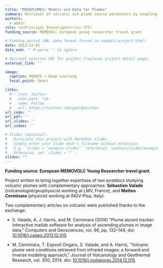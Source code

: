```yaml
---
title: "MODAPLUMES: Models and Data for Plumes"
summary: Retrieval of volcanic ash plume source parameters by coupling infrared imagery with ﬂuid-dynamic models.
authors:
  - admin
role: <u>Principal Investigator</u> (PI)
funding_source: MEMOVOLC european young researcher travel grant 

# Funding period (NB: date format forced in compact-project.html)
date: 2012-12-01
date_end: '' # parse '' to ignore

# Optional external URL for project (replaces project detail page).
external_link: ''

image:
  caption: MOUNTS + Deep Learning 
  focal_point: Smart

links:
  # - icon: twitter
  #   icon_pack: fab
  #   name: Follow
  #   url: https://twitter.com/georgecushen
url_code: ''
url_pdf: ''
url_slides: ''
url_video: ''

# Slides (optional).
#   Associate this project with Markdown slides.
#   Simply enter your slide deck's filename without extension.
#   E.g. `slides = "example-slides"` references `content/slides/example-slides.md`.
#   Otherwise, set `slides = ""`.
slides: ""
---
```


<!-- Internal page content (disabled in compact-project.html) -->

**Funding source: European MEMOVOLC Young Researcher travel grant**. 

Project written to bring together expertises of two postdocs studying volcanic plumes with complementary approaches: **Sébastien Valade** (volcanologist/geophysicist working at LMV, France), and **Matteo Cerminara** (physicist working at INGV-Pisa, Italy). 

Two complementary articles on volcanic were published thanks to the exchange:
- S. Valade, A. J. Harris, and M. Cerminara (2014) “Plume ascent tracker: interactive matlab software for analysis of ascending plumes in image data,” Computers and Geosciences, vol. 66, pp. 132–144, doi: [10.1016/j.cageo.2013.12.015](http://dx.doi.org/10.1016/j.cageo.2013.12.015)

- M. Cerminara, T. Esposti Ongaro, S. Valade, and A. Harris, “Volcanic plume vent conditions retrieved from infrared images: a forward and inverse modeling approach,” Journal of Volcanology and Geothermal Research, vol. 300, 2014. doi: [10.1016/j.jvolgeores.2014.12.015](http://dx.doi.org/10.1016/j.jvolgeores.2014.12.015)
